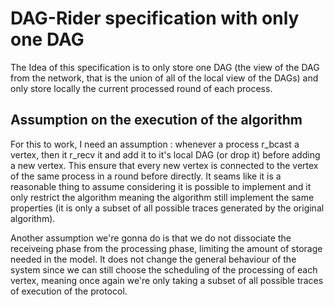 # DAG-Rider specification with only one DAG

The Idea of this specification is to only store one DAG (the view of the DAG from the network, that is the union of all of the local view of the DAGs) and only store locally the current processed round of each process.

## Assumption on the execution of the algorithm

For this to work, I need an assumption : whenever a process r\_bcast a vertex, then it r\_recv it and add it to it's local DAG (or drop it) before adding a new vertex. This ensure that every new vertex is connected to the vertex of the same process in a round before directly.
It seams like it is a reasonable thing to assume considering it is possible to implement and it only restrict the algorithm meaning the algorithm still implement the same properties (it is only a subset of all possible traces generated by the original algorithm).

Another assumption we're gonna do is that we do not dissociate the receiveing phase from the processing phase, limiting the amount of storage needed in the model. It does not change the general behaviour of the system since we can still choose the scheduling of the processing of each vertex, meaning once again we're only taking a subset of all possible traces of execution of the protocol.

